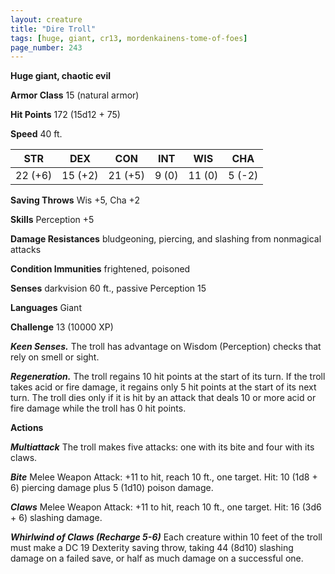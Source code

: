 ```yaml
---
layout: creature
title: "Dire Troll"
tags: [huge, giant, cr13, mordenkainens-tome-of-foes]
page_number: 243
---
```


**Huge giant, chaotic evil**

**Armor Class** 15 (natural armor)

**Hit Points** 172  (15d12 + 75)

**Speed** 40 ft.

|   STR   |   DEX   |   CON   |   INT   |   WIS   |   CHA   |
|:-------:|:-------:|:-------:|:-------:|:-------:|:-------:|
| 22 (+6) | 15 (+2) | 21 (+5) | 9 (0) | 11 (0) | 5 (-2) |

**Saving Throws** Wis +5, Cha +2

**Skills** Perception +5

**Damage Resistances** bludgeoning, piercing, and slashing from nonmagical attacks

**Condition Immunities** frightened, poisoned

**Senses** darkvision 60 ft., passive Perception 15

**Languages** Giant

**Challenge** 13 (10000 XP)

***Keen Senses.*** The troll has advantage on Wisdom (Perception) checks that rely on smell or sight.

***Regeneration.*** The troll regains 10 hit points at the start of its turn. If the troll takes acid or fire damage, it regains only 5 hit points at the start of its next turn. The troll dies only if it is hit by an attack that deals 10 or more acid or fire damage while the troll has 0 hit points.

**Actions**

***Multiattack*** The troll makes five attacks: one with its bite and four with its claws.

***Bite*** Melee Weapon Attack: +11 to hit, reach 10 ft., one target. Hit: 10 (1d8 + 6) piercing damage plus 5 (1d10) poison damage.

***Claws*** Melee Weapon Attack: +11 to hit, reach 10 ft., one target. Hit: 16 (3d6 + 6) slashing damage.

***Whirlwind of Claws (Recharge 5-6)*** Each creature within 10 feet of the troll must make a DC 19 Dexterity saving throw, taking 44 (8d10) slashing damage on a failed save, or half as much damage on a successful one.